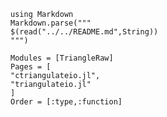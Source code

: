 ````@eval
using Markdown
Markdown.parse("""
$(read("../../README.md",String))
""")
````



```@autodocs
Modules = [TriangleRaw]
Pages = [ 
"ctriangulateio.jl",
"triangulateio.jl"
]
Order = [:type,:function]
```

